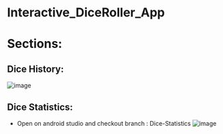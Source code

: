 # Interactive_DiceRoller_App
# Sections:
## Dice History:
![image](https://github.com/user-attachments/assets/c62a6f2a-d8f5-493f-81b2-adee60de1f32)

## Dice Statistics:
- Open on android studio and checkout branch : Dice-Statistics
![image](https://github.com/user-attachments/assets/95a63452-0a52-4ab4-9923-c5362ec59bb9)


